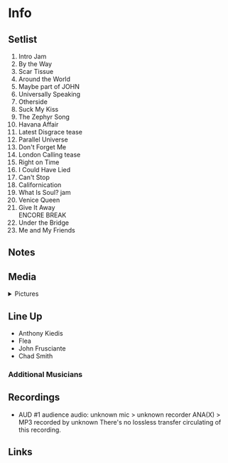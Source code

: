 # Info

## Setlist

1. Intro Jam
2. By the Way
3. Scar Tissue
4. Around the World
5. Maybe part of JOHN
6. Universally Speaking
7. Otherside
8. Suck My Kiss
9. The Zephyr Song
10. Havana Affair
11. Latest Disgrace tease
12. Parallel Universe
13. Don't Forget Me
14. London Calling tease
15. Right on Time
16. I Could Have Lied
17. Can't Stop
18. Californication
19. What Is Soul? jam
20. Venice Queen
21. Give It Away
<br> ENCORE BREAK
22. Under the Bridge
23. Me and My Friends

## Notes

## Media 

<details>
  <summary>Pictures</summary>
  <!--<img alt="Setlist" title="Setlist" src="_.jpg" height="200" />
  <img alt="Ticket" title="Ticket" src="_.jpg" height="200" />
  <img alt="Flyer" title="Flyer" src="_.jpg" height="200" />
  <img alt="Clipping" title="Clipping" src="_.jpg" height="200" />-->
</details>

## Line Up

* Anthony Kiedis
* Flea
* John Frusciante
* Chad Smith

### Additional Musicians

## Recordings

* AUD #1 audience audio: unknown mic > unknown recorder ANA(X) > MP3 recorded by unknown There's no lossless transfer circulating of this recording.

## Links
